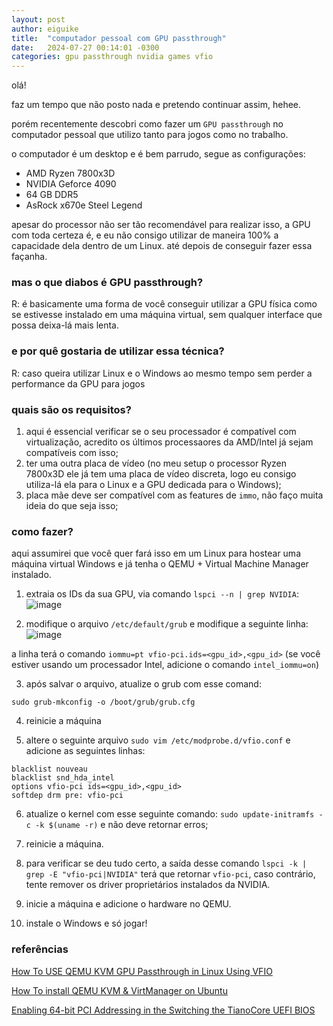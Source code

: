 ```yaml
---
layout: post
author: eiguike
title:  "computador pessoal com GPU passthrough"
date:   2024-07-27 00:14:01 -0300
categories: gpu passthrough nvidia games vfio
---
```


olá!

faz um tempo que não posto nada e pretendo continuar assim, hehee.

porém recentemente descobri como fazer um `GPU passthrough` no computador pessoal que utilizo tanto para jogos como no trabalho.

o computador é um desktop e é bem parrudo, segue as configurações:
- AMD Ryzen 7800x3D
- NVIDIA Geforce 4090
- 64 GB DDR5
- AsRock x670e Steel Legend

apesar do processor não ser tão recomendável para realizar isso, a GPU com toda certeza é, e eu não consigo utilizar de maneira 100% a capacidade dela dentro de um Linux. até depois de conseguir fazer essa façanha.

### mas o que diabos é GPU passthrough?
R: é basicamente uma forma de você conseguir utilizar a GPU física como se estivesse instalado em uma máquina virtual, sem qualquer interface que possa deixa-lá mais lenta.

### e por quê gostaria de utilizar essa técnica?
R: caso queira utilizar Linux e o Windows ao mesmo tempo sem perder a performance da GPU para jogos

### quais são os requisitos?
1. aqui é essencial verificar se o seu processador é compatível com virtualização, acredito os últimos processaores da AMD/Intel já sejam compatíveis com isso;
2. ter uma outra placa de vídeo (no meu setup o processor Ryzen 7800x3D ele já tem uma placa de vídeo discreta, logo eu consigo utiliza-lá ela para o Linux e a GPU dedicada para o Windows);
3. placa mãe deve ser compatível com as features de `immo`, não faço muita ideia do que seja isso;

### como fazer?
aqui assumirei que você quer fará isso em um Linux para hostear uma máquina virtual Windows e já tenha o QEMU + Virtual Machine Manager instalado.

1. extraia os IDs da sua GPU, via comando `lspci --n | grep NVIDIA`:
![image](https://github.com/user-attachments/assets/3c7ee86e-5650-4586-99c5-bc5ca860c2a0)

2. modifique o arquivo `/etc/default/grub` e modifique a seguinte linha:
![image](https://github.com/user-attachments/assets/5a1f3fb8-9219-42ea-bbf9-81921c8d2c13)

a linha terá o comando `iommu=pt vfio-pci.ids=<gpu_id>,<gpu_id>` (se você estiver usando um processador Intel, adicione o comando `intel_iommu=on`)

3. após salvar o arquivo, atualize o grub com esse comand:
```
sudo grub-mkconfig -o /boot/grub/grub.cfg
```
4. reinicie a máquina
  
5. altere o seguinte arquivo `sudo vim /etc/modprobe.d/vfio.conf` e adicione as seguintes linhas:
```
blacklist nouveau
blacklist snd_hda_intel
options vfio-pci ids=<gpu_id>,<gpu_id>
softdep drm pre: vfio-pci
```
6. atualize o kernel com esse seguinte comando: `sudo update-initramfs -c -k $(uname -r)` e não deve retornar erros;
  
7. reinicie a máquina.
   
8. para verificar se deu tudo certo, a saída desse comando `lspci -k | grep -E "vfio-pci|NVIDIA"` terá que retornar `vfio-pci`, caso contrário, tente remover os driver proprietários instalados da NVIDIA.

9. inicie a máquina e adicione o hardware no QEMU.

10. instale o Windows e só jogar! 

### referências
[How To USE QEMU KVM GPU Passthrough in Linux Using VFIO](https://www.youtube.com/watch?v=g--fe8_kEcw)

[How To install QEMU KVM & VirtManager on Ubuntu](https://www.youtube.com/watch?v=4m6eHhPypWI)

[Enabling 64-bit PCI Addressing in the Switching the TianoCore UEFI BIOS](https://wiki.gentoo.org/wiki/GPU_passthrough_with_libvirt_qemu_kvm#Enabling_64-bit_PCI_Addressing_in_the_Switching_the_TianoCore_UEFI_BIOS)
